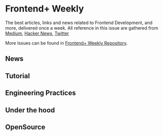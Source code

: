 # Frontend+ Weekly

The best articles, links and news related to Frontend Development, and more, delivered once a week. All reference in this issue are gathered from [Medium](), [Hacker News](), [Twitter]()

More Issues can be found in [Frontend+ Weekly Repository]().

## News

## Tutorial

## Engineering Practices

## Under the hood

## OpenSource
